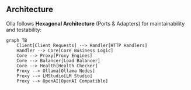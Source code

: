 ## Architecture

Olla follows **Hexagonal Architecture** (Ports & Adapters) for maintainability and testability:

```mermaid
graph TB
    Client[Client Requests] --> Handler[HTTP Handlers]
    Handler --> Core[Core Business Logic]
    Core --> Proxy[Proxy Engines]
    Core --> Balancer[Load Balancer]
    Core --> Health[Health Checker]
    Proxy --> Ollama[Ollama Nodes]
    Proxy --> LMStudio[LM Studio]
    Proxy --> OpenAI[OpenAI Compatible]
```
